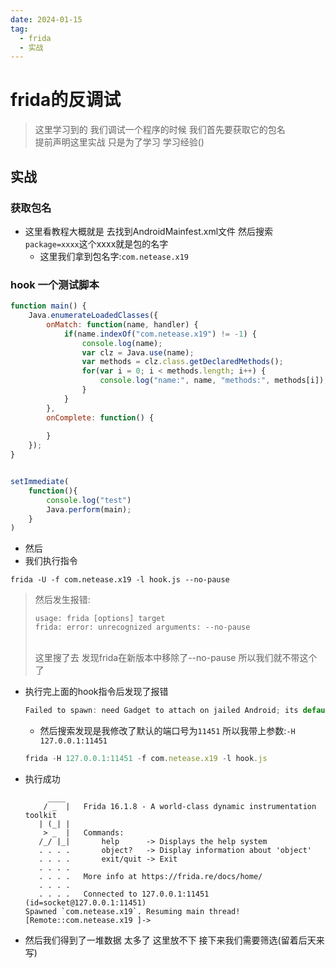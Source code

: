 ```yaml
---
date: 2024-01-15
tag:
  - frida
  - 实战
---
```


# frida的反调试

> 这里学习到的 我们调试一个程序的时候 我们首先要获取它的包名<br>提前声明这里实战 只是为了学习 学习经验()

## 实战

### 获取包名

- 这里看教程大概就是 去找到AndroidMainfest.xml文件 然后搜索`package=xxxx`这个xxxx就是包的名字
  - 这里我们拿到包名字:`com.netease.x19`

### hook 一个测试脚本

```js
function main() {
    Java.enumerateLoadedClasses({
        onMatch: function(name, handler) {
            if(name.indexOf("com.netease.x19") != -1) {
                console.log(name);
                var clz = Java.use(name);
                var methods = clz.class.getDeclaredMethods();
                for(var i = 0; i < methods.length; i++) {
                    console.log("name:", name, "methods:", methods[i]);
                }
            }
        },
        onComplete: function() {
            
        }
    });
}


setImmediate(
    function(){
        console.log("test")
        Java.perform(main);
    }
)
```

- 然后
- 我们执行指令

```shell
frida -U -f com.netease.x19 -l hook.js --no-pause
```

> 然后发生报错:<br>
>
> ```shell
> usage: frida [options] target
> frida: error: unrecognized arguments: --no-pause
> ```
>
> <br>这里搜了去 发现frida在新版本中移除了--no-pause 所以我们就不带这个了

- 执行完上面的hook指令后发现了报错

  ```js
  Failed to spawn: need Gadget to attach on jailed Android; its default location is: C:\Users\61428\AppData\Local\Microsoft\Windows\INetCache\frida\gadget-android-arm64.so
  ```

  - 然后搜索发现是我修改了默认的端口号为`11451` 所以我带上参数:`-H 127.0.0.1:11451`

  ```js
  frida -H 127.0.0.1:11451 -f com.netease.x19 -l hook.js 
  ```

- 执行成功

  ```shell
       ____
      / _  |   Frida 16.1.8 - A world-class dynamic instrumentation toolkit
     | (_| |
      > _  |   Commands:
     /_/ |_|       help      -> Displays the help system
     . . . .       object?   -> Display information about 'object'
     . . . .       exit/quit -> Exit
     . . . .
     . . . .   More info at https://frida.re/docs/home/
     . . . .
     . . . .   Connected to 127.0.0.1:11451 (id=socket@127.0.0.1:11451)
  Spawned `com.netease.x19`. Resuming main thread!
  [Remote::com.netease.x19 ]->

- 然后我们得到了一堆数据 太多了 这里放不下 接下来我们需要筛选(留着后天来写)
